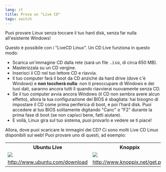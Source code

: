 ```yaml
---
lang: it
title: Prova un "Live CD"
tags: switch
---
```


Puoi provare Linux senza toccare il tuo hard disk, senza far nulla 
all'esistente Windows!

Questo è possibile con i "LiveCD Linux". Un CD Live funziona in 
questo modo:

<ul>

<li>Scarica un'immagine CD dalla rete (sarà un file <tt>.iso</tt>, 
di circa 650 MB).</li>

<li>Masterizzala su un CD vergine.</li>

<li>Inserisci il CD nel tuo lettore CD e riavvia.</li>

<li>Il tuo computer farà il boot da CD anziché da hard drive (dove c'è 
Windows) e <b>non toccherà nulla</b>: non ti preoccupare di Windows e 
dei tuoi dati, saranno ancora tutti lì quando riavvierai nuovamente 
senza CD.</li>

<li>Se il tuo computer avvia ancora Windows (il CD non sembra avere alcun 
effetto), allora la tua configurazione del BIOS è sbagliata: hai bisogno di 
impostare il CD come prima periferica di boot, e poi l'hard disk. Puoi accedere 
al tuo BIOS solitamente digitando "Canc" o "F2" durante la prima fase di boot 
(se non capisci bene, fatti aiutare).</li>

<li>E voilà, Linux gira sul tuo sistema, puoi provarlo e vedere se ti piace!</li>

</ul>

Allora, dove puoi scaricare le immagini dei CD? Ci sono molti Live CD 
Linux disponibili sul web! Puoi provare uno di questi, ad esempio:

<table cols="2">
<tr>
<th>Ubuntu Live</th>
<th>Knoppix</th>
</tr>

<tr>
<td><a href="Images/ubuntu.png"><img src="Images/ubuntu_thumbnail.png" /></a></td>
<td><a href="Images/knoppix.png"><img src="Images/knoppix_thumbnail.png" /></a></td>
</tr>

<tr>
<td><a 
href="http://www.ubuntu.com/download">http://www.ubuntu.com/download</a></td>
<td><a 
href="http://www.knoppix.net/get.php">http://www.knoppix.net/get.php</a></td>
</tr>

</table>

